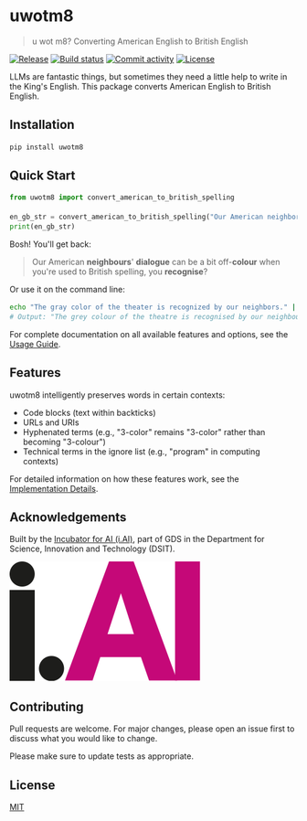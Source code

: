 # uwotm8

> u wot m8? Converting American English to British English

[![Release](https://img.shields.io/github/v/release/i-dot-ai/uwotm8)](https://img.shields.io/github/v/release/i-dot-ai/uwotm8)
[![Build status](https://img.shields.io/github/actions/workflow/status/i-dot-ai/uwotm8/main.yml?branch=main)](https://github.com/i-dot-ai/uwotm8/actions/workflows/main.yml?query=branch%3Amain)
[![Commit activity](https://img.shields.io/github/commit-activity/m/i-dot-ai/uwotm8)](https://img.shields.io/github/commit-activity/m/i-dot-ai/uwotm8)
[![License](https://img.shields.io/github/license/i-dot-ai/uwotm8)](https://img.shields.io/github/license/i-dot-ai/uwotm8)

LLMs are fantastic things, but sometimes they need a little help to write in the King's English. This package converts American English to British English.

## Installation

```bash
pip install uwotm8
```

## Quick Start

```python
from uwotm8 import convert_american_to_british_spelling

en_gb_str = convert_american_to_british_spelling("Our American neighbors' dialog can be a bit off-color when you're used to British spelling, you recognize?")
print(en_gb_str)
```

Bosh! You'll get back:

> Our American **neighbours**' **dialogue** can be a bit off-**colour** when you're used to British spelling, you **recognise**?

Or use it on the command line:

```bash
echo "The gray color of the theater is recognized by our neighbors." | uwotm8
# Output: "The grey colour of the theatre is recognised by our neighbours."
```

For complete documentation on all available features and options, see the [Usage Guide](usage.md).

## Features

uwotm8 intelligently preserves words in certain contexts:

- Code blocks (text within backticks)
- URLs and URIs
- Hyphenated terms (e.g., "3-color" remains "3-color" rather than becoming "3-colour")
- Technical terms in the ignore list (e.g., "program" in computing contexts)

For detailed information on how these features work, see the [Implementation Details](modules.md).

## Acknowledgements

Built by the [Incubator for AI (i.AI)](https://ai.gov.uk), part of GDS in the Department for Science, Innovation and Technology (DSIT).

[![i.AI Logo](assets/i-dot-ai.svg#small-logo)](https://ai.gov.uk)

## Contributing

Pull requests are welcome. For major changes, please open an issue first to discuss what you would like to change.

Please make sure to update tests as appropriate.

## License

[MIT](https://github.com/i-dot-ai/uwotm8/blob/main/LICENSE)
